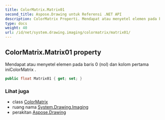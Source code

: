 ```yaml
---
title: ColorMatrix.Matrix01
second_title: Aspose.Drawing untuk Referensi .NET API
description: ColorMatrix Properti. Mendapat atau menyetel elemen pada baris 0 nol dan kolom pertama iniColorMatrix .
type: docs
weight: 40
url: /id/net/system.drawing.imaging/colormatrix/matrix01/
---
```

## ColorMatrix.Matrix01 property

Mendapat atau menyetel elemen pada baris 0 (nol) dan kolom pertama iniColorMatrix .

```csharp
public float Matrix01 { get; set; }
```

### Lihat juga

* class [ColorMatrix](../)
* ruang nama [System.Drawing.Imaging](../../colormatrix/)
* perakitan [Aspose.Drawing](../../../)



